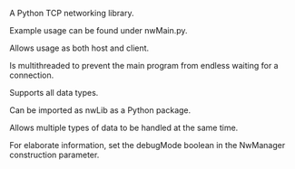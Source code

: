 A Python TCP networking library.

Example usage can be found under nwMain.py.

Allows usage as both host and client.

Is multithreaded to prevent the main program from endless waiting for a connection.

Supports all data types.

Can be imported as nwLib as a Python package.

Allows multiple types of data to be handled at the same time.

For elaborate information, set the debugMode boolean in the NwManager construction parameter.